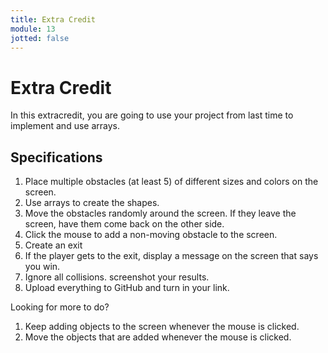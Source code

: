 ```yaml
---
title: Extra Credit
module: 13
jotted: false
---
```


# Extra Credit

In this extracredit, you are going to use your project from last time to implement and use arrays.





## Specifications

1. Place multiple obstacles (at least 5) of different sizes and colors on the screen.
2. Use arrays to create the shapes.
3. Move the obstacles randomly around the screen.  If they leave the screen, have them come back on the other side.
4. Click the mouse to add a non-moving obstacle to the screen.
5. Create an exit
6. If the player gets to the exit, display a message on the screen that says you win.
7. Ignore all collisions.
screenshot your results.
8. Upload everything to GitHub and turn in your link.

Looking for more to do? 

1. Keep adding objects to the screen whenever the mouse is clicked.
2. Move the objects that are added whenever the mouse is clicked.